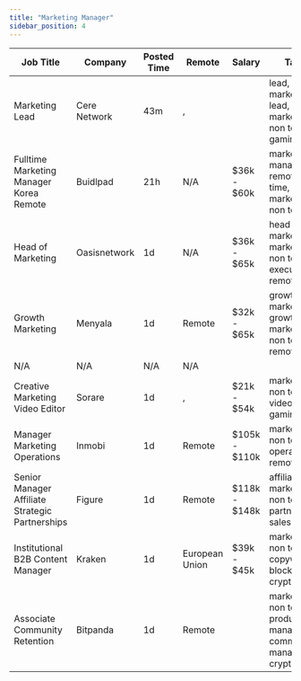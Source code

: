 ```yaml
---
title: "Marketing Manager"
sidebar_position: 4
---
```


| Job Title | Company | Posted Time | Remote | Salary | Tags | Apply Link |
|-----------|---------|-------------|--------|--------|------|------------|
| Marketing Lead | Cere Network | 43m | , |  | lead, marketing lead, marketing, non tech, gaming | [Apply](https://web3.career/marketing-lead-cere-network/78887) |
| Fulltime Marketing Manager Korea Remote | Buidlpad | 21h | N/A | $36k - $60k | marketing manager, remote, full time, marketing, non tech | [Apply](https://web3.career/full-time-marketing-manager-korea-remote-buidlpad/114531) |
| Head of Marketing | Oasisnetwork | 1d | N/A | $36k - $65k | head of marketing, marketing, non tech, executive, remote | [Apply](https://web3.career/head-of-marketing-oasisnetwork/73767) |
| Growth Marketing | Menyala | 1d | Remote | $32k - $65k | growth marketing, growth, marketing, non tech, remote | [Apply](https://web3.career/growth-marketing-menyala/114228) |
| N/A | N/A | N/A | N/A |  |  | [Apply](https://web3.career/metana) |
| Creative Marketing Video Editor | Sorare | 1d | , | $21k - $54k | marketing, non tech, video, gaming | [Apply](https://web3.career/creative-marketing-video-editor-sorare/114227) |
| Manager Marketing Operations | Inmobi | 1d | Remote | $105k - $110k | marketing, non tech, operations, remote | [Apply](https://web3.career/manager-marketing-operations-inmobi/99742) |
| Senior Manager Affiliate Strategic Partnerships | Figure | 1d | Remote | $118k - $148k | affiliate, marketing, non tech, partnership, sales | [Apply](https://web3.career/senior-manager-affiliate-strategic-partnerships-figure/106731) |
| Institutional B2B Content Manager | Kraken | 1d | European Union | $39k - $45k | marketing, non tech, copywriting, blockchain, crypto | [Apply](https://web3.career/institutional-b2b-content-manager-kraken/114212) |
| Associate Community Retention | Bitpanda | 1d | Remote |  | marketing, non tech, product manager, community manager, crypto | [Apply](https://web3.career/associate-community-retention-bitpanda/105554) |
